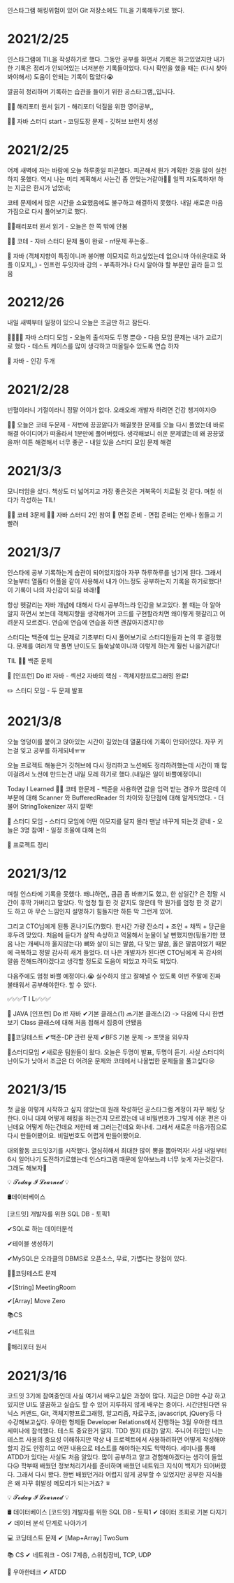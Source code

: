 인스타그램 해킹위험이 있어 Git 저장소에도 TIL을 기록해두기로 했다.

# 2021/2/25

인스타그램에 TIL을 작성하기로 했다. 그동안 공부를 하면서 기록은 하고있었지만 내가 한 기록은 정리가 안되어있는 너저분한 기록들이었다. 다시 확인을 했을 때는 (다시 찾아봐야해서) 도움이 안되는 기록이 많았다😭

깔끔히 정리하며 기록하는 습관을 들이기 위한 공스타그램,,입니다.

🧙‍♀️ 해리포터 원서 읽기
\- 해리포터 덕질을 위한 영어공부,,

👩‍💻 자바 스터디 start
\- 코딩도장 문제
\- 깃허브 브런치 생성



# 2021/2/25

어제 새벽에 자는 바람에 오늘 하루종일 피곤했다. 피곤해서 뭔가 계획한 것을 많이 실천하지 못했다. 역시 나는 미리 계획해서 사는건 좀 안맞는거같아🙅‍♀️ 일찍 자도록하자! 하는 지금은 한시가 넘었네;

코테 문제에서 많은 시간을 소요했음에도 불구하고 해결하지 못했다. 내일 새로운 마음가짐으로 다시 풀어보기로 했다.

🧙‍♀️해리포터 원서 읽기
\- 오늘은 한 쪽 밖에 안봄

👩‍💻 코테
\- 자바 스터디 문제 풀이 완료
\- nf문제 푸는중..

🧇 자바 (객체지향이 특징이니까 붕어빵 이모지로 하고싶었는데 없으니까 아쉬운대로 와플 이모지,,)
\- 인프런 두잇자바 강의
\- 부족하거나 다시 알아야 할 부분만 골라 듣고 있음



# 20212/26

내일 새벽부터 일정이 있으니 오늘은 조금만 하고 잠든다.

👩‍👩‍👧‍👧 자바 스터디 모임
\- 오늘의 출석자도 두명 뿐😢
\- 다음 모임 문제는 내가 고르기로 했다
\- 테스트 케이스를 많이 생각하고 떠올릴수 있도록 연습 하자

🧇 자바
\- 인강 두개



# 2021/2/28

빈혈이라니 기절이라니 정말 어이가 없다. 오래오래 개발자 하려면 건강 챙겨야지😢

👩‍💻 오늘은 코테 두문제
\- 저번에 끙끙앓다가 해결못한 문제를 오늘 다시 풀었는데 바로 해결 아이디어가 떠올라서 1분만에 풀어버렸다. 생각해보니 쉬운 문제였는데 왜 끙끙댔을까! 여튼 해결해서 너무 좋군
\- 내일 있을 스터디 모임 문제 해결



# 2021/3/3

모니터암을 샀다. 책상도 더 넓어지고 가장 좋은것은 거북목이 치료될 것 같다. 며칠 쉬다가 작성하는 TIL!

👩‍💻 코테 3문제
👯‍♀️ 자바 스터디 2인 참여
🤢 면접 준비
\- 면접 준비는 언제나 힘들고 기빨려



# 2021/3/7

인스타에 공부 기록하는게 습관이 되어있지않아 자꾸 하루하루를 넘기게 된다. 그래서 오늘부터 열품타 어플을 같이 사용해서 내가 어느정도 공부하는지 기록을 하기로했다! 이 기록이 나의 자신감이 되길 바래!🤢

항상 헷갈리는 자바 개념에 대해서 다시 공부하느랴 인강을 보고있다. 볼 때는 아 알아 알지 하면서 보는데 객체지향을 생각해가며 코드를 구현할라치면 왜이렇게 헷갈리고 어려운지 모르겠다. 연습에 연습에 연습을 하면 괜찮아지겠지?😢

스터디는 백준에 있는 문제로 기초부터 다시 풀어보기로 스터디원들과 논의 후 결정했다. 문제를 여러개 막 풀면 난이도도 들쑥날쑥이니까 이렇게 하는게 훨씬 나을거같다!

TIL
👩‍💻 백준 문제

🧇 [인프런] Do it! 자바
\- 섹션2 자바의 핵심 - 객체지향프로그래밍 완료!

✏️ 스터디 모임
\- 두 문제 발표



# 2021/3/8

오늘 엉덩이를 붙이고 앉아있는 시간이 길었는데 열품타에 기록이 안되어있다. 자꾸 키는걸 잊고 공부를 하게되네ㅠㅠ

오늘 프로젝트 해놓은거 깃허브에 다시 정리하고 노션에도 정리하려했는데 시간이 꽤 많이걸려서 노션에 만드는건 내일 모레 하기로 했다.(내일은 일이 바쁠예정이니)

Today I Learned
👩‍💻 코테 한문제
\- 백준을 사용하면 값을 입력 받는 경우가 많은데 이 부분에 대해 Scanner 와 BufferedReader 의 차이와 장단점에 대해 알게되었다.
\- 더불어 StringTokenizer 까지 깔짝!

💬 스터디 모임
\- 스터디 모임에 어떤 이모지를 달지 몰라 맨날 바꾸게 되는것 같네
\- 오늘은 3명 참여!
\- 일정 조율에 대해 논의

🤢 프로젝트 정리



# 2021/3/12

며칠 인스타에 기록을 못했다. 왜냐하면,, 큼큼 좀 바쁘기도 했고, 한 삼일간? 은 정말 시간이 후딱 가버리고 말았다. 막 엄청 뭘 한 것 같지도 않은데 막 뭔가를 엄청 한 것 같기도 하고 아 무슨 느낌인지 설명하기 힘들지만 하튼 막 그런게 있어.

그리고 CTO님에게 된통 혼나기도(?)했다. 한시간 가량 잔소리 + 조언 + 채찍 + 당근을 후두려 맞았다. 처음에 듣다가 살짝 속상하고 억울해서 눈물이 날 뻔했지만(핑돌기만 했음 나는 개쎄니까 울지않는다) 뼈와 살이 되는 말씀, 다 맞는 말씀, 옳은 말씀이었기 때문에 극복하고 정말 감사히 새겨 들었다. 더 나은 개발자가 된다면 CTO님에게 꼭 감사의 말씀 전해드려야겠다고 생각할 정도로 도움이 되었고 자극도 되었다.

다음주에도 엄청 바쁠 예정이다.😭 실수하지 않고 잘해낼 수 있도록 이번 주말에 진짜 불태워서 공부해야한다. 할 수 있다.

✅✅✅T I L✅✅✅

🧇 JAVA
[인프런] Do it! 자바
✔기본 클래스(1)
🔜기본 클래스(2) -> 다음에 다시 한번보기 Class 클래스에 대해 처음 접해서 집중이 안됐음

👩‍💻코딩테스트
✔백준-DP 관련 문제
✔BFS 기본 문제 -> 포맷을 외우자

💬스터디모임
✔새로운 팀원들이 왔다. 오늘은 두명이 발표, 두명이 듣기. 사실 스터디의 난이도가 낮아서 조금은 더 어려운 문제와 코테에서 나올법한 문제들을 풀고싶다😢



# 2021/3/15

첫 글을 이렇게 시작하고 싶지 않았는데 원래 작성하던 공스타그램 계정이 자꾸 해킹 당한다. 아니 대체 어떻게 해킹을 하는건지 모르겠는데 내 비밀번호가 그렇게 쉬운 편은 아닌데요 어떻게 하는건데요 저한테 왜 그러는건데요 화나네. 그래서 새로운 마음가짐으로 다시 만들어봤어요. 비밀번호도 어렵게 만들어봤어요. 

대외활동 코드잇3기를 시작했다. 열심히해서 최대한 많이 뽕을 뽑아먹자! 사실 내일부터 6시 일어나기 도전하기로했는데 인스타그램 때문에 알아보느랴 너무 늦게 자는것같다. 그래도 해보자👊

💡 𝓣𝓸𝓭𝓪𝔂 𝓘 𝓛𝓮𝓪𝓻𝓷𝓮𝓭 💡

🛢데이터베이스

[코드잇] 개발자를 위한 SQL DB - 토픽1

✔SQL로 하는 데이터분석

✔테이블 생성하기

✔MySQL은 오라클의 DBMS로 오픈소스, 무료, 가볍다는 장점이 있다.

👩‍💻코딩테스트 문제

✔[String] MeetingRoom

✔[Array] Move Zero

📚CS

✔네트워크

🔮해리포터 원서



# 2021/3/16
코드잇 3기에 참여중인데 사실 여기서 배우고싶은 과정이 많다. 지금은 DB만 수강 하고있지만 UI도 깔끔하고 실습도 할 수 있어 지루하지 않게 배우는 중이다. 시간만된다면 유닉스 커맨드, Git, 객체지향프로그래밍, 알고리즘, 자료구조, javascript, jQuery등 다 수강해보고싶다.
우아한 형제들 Developer Relations에서 진행하는 3월 우아한 테크 세미나에 참석했다. 테스트 중요한거 알지. TDD 뭔지 (대강) 알지. 주니어 허접인 나는 테스트 사용의 중요성 이해하지만 막상 내 프로젝트에서 사용하려하면 어떻게 작성해야할지 감도 안잡히고 어떤 내용으로 테스트를 해야하는지도 막막하다. 세미나를 통해 ATDD가 있다는 사실도 처음 알았다. 많이 공부하고 알고 경험해야겠다는 생각이 들었다😥
학부때 배웠던 정보처리기사를 준비하며 배웠던 네트워크 지식이 백지가 되어버렸다. 그래서 다시 봤다. 한번 배웠던거라 어렵지 않게 공부할 수 있었지만 공부한 지식들은 왜 자꾸 휘발성 메모리가 되는거죠? ㅎ

💡 𝓣𝓸𝓭𝓪𝔂 𝓘 𝓛𝓮𝓪𝓻𝓷𝓮𝓭 💡

🛢 데이터베이스
[코드잇] 개발자를 위한 SQL DB - 토픽1
✔ 데이터 조회로 기본 다지기
✔ 데이터 분석 단계로 나아가기

💻 코딩테스트 문제
✔ [Map+Array] TwoSum

📚 CS
✔ 네트워크 - OSI 7계층, 스위칭장비, TCP, UDP

🍧 우아한테크
✔ ATDD

